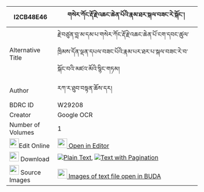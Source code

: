 |I2CB48E46|གསེར་ཀོང་རྡོ་རྗེ་འཆང་ཆེན་པོའི་རྣམ་ཐར་སྐལ་བཟང་རེ་སྐོང་། 
| --- | --- 
|Alternative Title |རྗེ་བཙུན་བླ་མ་དམ་པ་གསེར་ཀོང་རྡོ་རྗེ་འཆང་ཆེན་པོ་ངག་དབང་ཚུལ་ཁྲིམས་དོན་ལྡན་དཔལ་བཟང་པོའི་རྣམ་པར་ཐར་པ་སྐལ་བཟང་རེ་བ་སྐོང་བའི་མཛའ་མོའི་སྙིང་གཏམ།
|Author| རཀ་ར་ཐུབ་བསྟན་ཆོས་དར།
|BDRC ID | W29208
|Creator | Google OCR
|Number of Volumes| 1
|<img width="25" src="https://img.icons8.com/color/25/000000/edit-property.png">Edit Online| [<img width="25" src="https://avatars.githubusercontent.com/u/45091458?s=200&v=4"> Open in Editor](http://editor.openpecha.org/I2CB48E46)
|<img width="25" src="https://img.icons8.com/fluent/48/000000/download-2.png"/>  Download | [![](https://img.icons8.com/color/20/000000/txt.png)Plain Text](https://github.com/Openpecha/I2CB48E46/releases/download/v1/serkong_dorje_chang_chenpo_i_n_plain_I2CB48E46.zip), [![](https://img.icons8.com/color/20/000000/txt.png)Text with Pagination](https://github.com/Openpecha/I2CB48E46/releases/download/v1/serkong_dorje_chang_chenpo_i_n_pages_I2CB48E46.zip)
|<img width="25" src="https://img.icons8.com/plasticine/100/000000/pictures-folder.png"/>  Source Images | [<img width="25" src="https://library.bdrc.io/icons/BUDA-small.svg"> Images of text file open in BUDA](https://library.bdrc.io/show/bdr:W29208)